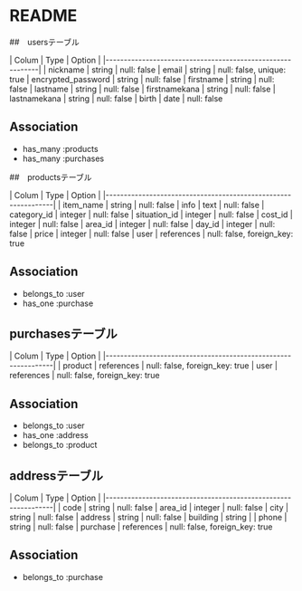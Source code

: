 # README

##　usersテーブル

| Colum              | Type     | Option                    |
|-----------------------------------------------------------|
| nickname           | string   | null: false
| email              | string   | null: false, unique: true
| encrypted_password | string   | null: false
| firstname          | string   | null: false
| lastname           | string   | null: false
| firstnamekana      | string   | null: false
| lastnamekana       | string   | null: false
| birth              | date     | null: false

## Association

- has_many :products
- has_many :purchases 


##　productsテーブル

| Colum            | Type       | Option                        |
|---------------------------------------------------------------|
| item_name        | string     | null: false
| info             | text       | null: false
| category_id      | integer    | null: false
| situation_id     | integer    | null: false
| cost_id          | integer    | null: false
| area_id          | integer    | null: false
| day_id           | integer    | null: false
| price            | integer    | null: false
| user             | references | null: false, foreign_key: true


## Association

- belongs_to :user
- has_one :purchase


## purchasesテーブル

| Colum            | Type     | Option                          |
|---------------------------------------------------------------|
| product          | references | null: false, foreign_key: true
| user             | references | null: false, foreign_key: true

## Association

- belongs_to :user
- has_one :address
- belongs_to :product

## addressテーブル

| Colum            | Type       | Option                        |
|---------------------------------------------------------------|
| code             | string     | null: false
| area_id          | integer    | null: false
| city             | string     | null: false
| address          | string     | null: false
| building         | string     |
| phone            | string     | null: false
| purchase         | references | null: false, foreign_key: true


## Association

- belongs_to :purchase
